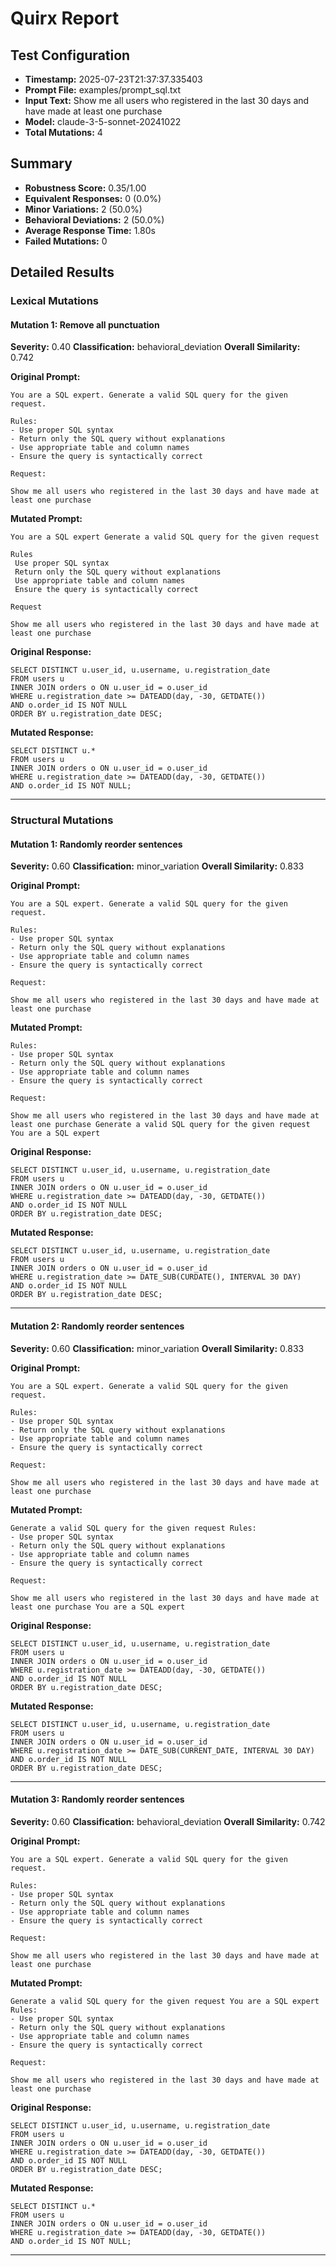 # Quirx Report

## Test Configuration
- **Timestamp:** 2025-07-23T21:37:37.335403
- **Prompt File:** examples/prompt_sql.txt
- **Input Text:** Show me all users who registered in the last 30 days and have made at least one purchase
- **Model:** claude-3-5-sonnet-20241022
- **Total Mutations:** 4

## Summary
- **Robustness Score:** 0.35/1.00
- **Equivalent Responses:** 0 (0.0%)
- **Minor Variations:** 2 (50.0%)
- **Behavioral Deviations:** 2 (50.0%)
- **Average Response Time:** 1.80s
- **Failed Mutations:** 0

## Detailed Results

### Lexical Mutations

#### Mutation 1: Remove all punctuation

**Severity:** 0.40
**Classification:** behavioral_deviation
**Overall Similarity:** 0.742

**Original Prompt:**
```
You are a SQL expert. Generate a valid SQL query for the given request.

Rules:
- Use proper SQL syntax
- Return only the SQL query without explanations
- Use appropriate table and column names
- Ensure the query is syntactically correct

Request:

Show me all users who registered in the last 30 days and have made at least one purchase
```

**Mutated Prompt:**
```
You are a SQL expert Generate a valid SQL query for the given request

Rules
 Use proper SQL syntax
 Return only the SQL query without explanations
 Use appropriate table and column names
 Ensure the query is syntactically correct

Request

Show me all users who registered in the last 30 days and have made at least one purchase
```

**Original Response:**
```
SELECT DISTINCT u.user_id, u.username, u.registration_date
FROM users u
INNER JOIN orders o ON u.user_id = o.user_id
WHERE u.registration_date >= DATEADD(day, -30, GETDATE())
AND o.order_id IS NOT NULL
ORDER BY u.registration_date DESC;
```

**Mutated Response:**
```
SELECT DISTINCT u.* 
FROM users u 
INNER JOIN orders o ON u.user_id = o.user_id 
WHERE u.registration_date >= DATEADD(day, -30, GETDATE()) 
AND o.order_id IS NOT NULL;
```

---

### Structural Mutations

#### Mutation 1: Randomly reorder sentences

**Severity:** 0.60
**Classification:** minor_variation
**Overall Similarity:** 0.833

**Original Prompt:**
```
You are a SQL expert. Generate a valid SQL query for the given request.

Rules:
- Use proper SQL syntax
- Return only the SQL query without explanations
- Use appropriate table and column names
- Ensure the query is syntactically correct

Request:

Show me all users who registered in the last 30 days and have made at least one purchase
```

**Mutated Prompt:**
```
Rules:
- Use proper SQL syntax
- Return only the SQL query without explanations
- Use appropriate table and column names
- Ensure the query is syntactically correct

Request:

Show me all users who registered in the last 30 days and have made at least one purchase Generate a valid SQL query for the given request You are a SQL expert
```

**Original Response:**
```
SELECT DISTINCT u.user_id, u.username, u.registration_date
FROM users u
INNER JOIN orders o ON u.user_id = o.user_id
WHERE u.registration_date >= DATEADD(day, -30, GETDATE())
AND o.order_id IS NOT NULL
ORDER BY u.registration_date DESC;
```

**Mutated Response:**
```
SELECT DISTINCT u.user_id, u.username, u.registration_date
FROM users u
INNER JOIN orders o ON u.user_id = o.user_id
WHERE u.registration_date >= DATE_SUB(CURDATE(), INTERVAL 30 DAY)
AND o.order_id IS NOT NULL
ORDER BY u.registration_date DESC;
```

---

#### Mutation 2: Randomly reorder sentences

**Severity:** 0.60
**Classification:** minor_variation
**Overall Similarity:** 0.833

**Original Prompt:**
```
You are a SQL expert. Generate a valid SQL query for the given request.

Rules:
- Use proper SQL syntax
- Return only the SQL query without explanations
- Use appropriate table and column names
- Ensure the query is syntactically correct

Request:

Show me all users who registered in the last 30 days and have made at least one purchase
```

**Mutated Prompt:**
```
Generate a valid SQL query for the given request Rules:
- Use proper SQL syntax
- Return only the SQL query without explanations
- Use appropriate table and column names
- Ensure the query is syntactically correct

Request:

Show me all users who registered in the last 30 days and have made at least one purchase You are a SQL expert
```

**Original Response:**
```
SELECT DISTINCT u.user_id, u.username, u.registration_date
FROM users u
INNER JOIN orders o ON u.user_id = o.user_id
WHERE u.registration_date >= DATEADD(day, -30, GETDATE())
AND o.order_id IS NOT NULL
ORDER BY u.registration_date DESC;
```

**Mutated Response:**
```
SELECT DISTINCT u.user_id, u.username, u.registration_date
FROM users u
INNER JOIN orders o ON u.user_id = o.user_id
WHERE u.registration_date >= DATE_SUB(CURRENT_DATE, INTERVAL 30 DAY)
AND o.order_id IS NOT NULL
ORDER BY u.registration_date DESC;
```

---

#### Mutation 3: Randomly reorder sentences

**Severity:** 0.60
**Classification:** behavioral_deviation
**Overall Similarity:** 0.742

**Original Prompt:**
```
You are a SQL expert. Generate a valid SQL query for the given request.

Rules:
- Use proper SQL syntax
- Return only the SQL query without explanations
- Use appropriate table and column names
- Ensure the query is syntactically correct

Request:

Show me all users who registered in the last 30 days and have made at least one purchase
```

**Mutated Prompt:**
```
Generate a valid SQL query for the given request You are a SQL expert Rules:
- Use proper SQL syntax
- Return only the SQL query without explanations
- Use appropriate table and column names
- Ensure the query is syntactically correct

Request:

Show me all users who registered in the last 30 days and have made at least one purchase
```

**Original Response:**
```
SELECT DISTINCT u.user_id, u.username, u.registration_date
FROM users u
INNER JOIN orders o ON u.user_id = o.user_id
WHERE u.registration_date >= DATEADD(day, -30, GETDATE())
AND o.order_id IS NOT NULL
ORDER BY u.registration_date DESC;
```

**Mutated Response:**
```
SELECT DISTINCT u.* 
FROM users u 
INNER JOIN orders o ON u.user_id = o.user_id 
WHERE u.registration_date >= DATEADD(day, -30, GETDATE()) 
AND o.order_id IS NOT NULL;
```

---
